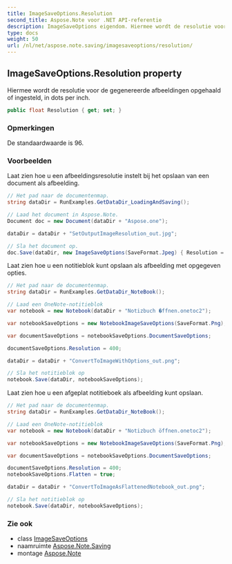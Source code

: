 ```yaml
---
title: ImageSaveOptions.Resolution
second_title: Aspose.Note voor .NET API-referentie
description: ImageSaveOptions eigendom. Hiermee wordt de resolutie voor de gegenereerde afbeeldingen opgehaald of ingesteld in dots per inch.
type: docs
weight: 50
url: /nl/net/aspose.note.saving/imagesaveoptions/resolution/
---
```

## ImageSaveOptions.Resolution property

Hiermee wordt de resolutie voor de gegenereerde afbeeldingen opgehaald of ingesteld, in dots per inch.

```csharp
public float Resolution { get; set; }
```

### Opmerkingen

De standaardwaarde is 96.

### Voorbeelden

Laat zien hoe u een afbeeldingsresolutie instelt bij het opslaan van een document als afbeelding.

```csharp
// Het pad naar de documentenmap.
string dataDir = RunExamples.GetDataDir_LoadingAndSaving();

// Laad het document in Aspose.Note.
Document doc = new Document(dataDir + "Aspose.one");

dataDir = dataDir + "SetOutputImageResolution_out.jpg";

// Sla het document op.
doc.Save(dataDir, new ImageSaveOptions(SaveFormat.Jpeg) { Resolution = 220 });
```

Laat zien hoe u een notitieblok kunt opslaan als afbeelding met opgegeven opties.

```csharp
// Het pad naar de documentenmap.
string dataDir = RunExamples.GetDataDir_NoteBook();

// Laad een OneNote-notitieblok
var notebook = new Notebook(dataDir + "Notizbuch �ffnen.onetoc2");

var notebookSaveOptions = new NotebookImageSaveOptions(SaveFormat.Png);

var documentSaveOptions = notebookSaveOptions.DocumentSaveOptions;

documentSaveOptions.Resolution = 400;

dataDir = dataDir + "ConvertToImageWithOptions_out.png";

// Sla het notitieblok op
notebook.Save(dataDir, notebookSaveOptions);
```

Laat zien hoe u een afgeplat notitieboek als afbeelding kunt opslaan.

```csharp
// Het pad naar de documentenmap.
string dataDir = RunExamples.GetDataDir_NoteBook();

// Laad een OneNote-notitieblok
var notebook = new Notebook(dataDir + "Notizbuch öffnen.onetoc2");

var notebookSaveOptions = new NotebookImageSaveOptions(SaveFormat.Png);

var documentSaveOptions = notebookSaveOptions.DocumentSaveOptions;

documentSaveOptions.Resolution = 400;
notebookSaveOptions.Flatten = true;

dataDir = dataDir + "ConvertToImageAsFlattenedNotebook_out.png";

// Sla het notitieblok op
notebook.Save(dataDir, notebookSaveOptions);
```

### Zie ook

* class [ImageSaveOptions](../)
* naamruimte [Aspose.Note.Saving](../../imagesaveoptions/)
* montage [Aspose.Note](../../../)


